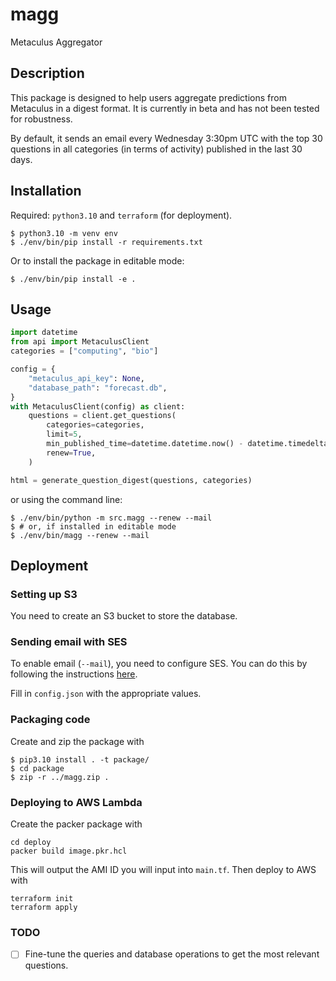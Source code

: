 # magg

Metaculus Aggregator

## Description

This package is designed to help users aggregate predictions from Metaculus in a digest format. 
It is currently in beta and has not been tested for robustness.

By default, it sends an email every Wednesday 3:30pm UTC with the top 30 questions in all categories (in terms of activity) published in the last 30 days.

## Installation

Required: `python3.10` and `terraform` (for deployment).

```
$ python3.10 -m venv env
$ ./env/bin/pip install -r requirements.txt
```

Or to install the package in editable mode:

```
$ ./env/bin/pip install -e .
```

## Usage

```python
import datetime
from api import MetaculusClient
categories = ["computing", "bio"]

config = {
    "metaculus_api_key": None,
    "database_path": "forecast.db",
}
with MetaculusClient(config) as client:
    questions = client.get_questions(
        categories=categories,
        limit=5,
        min_published_time=datetime.datetime.now() - datetime.timedelta(days=60),
        renew=True,
    )

html = generate_question_digest(questions, categories)
```

or using the command line:

```
$ ./env/bin/python -m src.magg --renew --mail
$ # or, if installed in editable mode
$ ./env/bin/magg --renew --mail
```

## Deployment

### Setting up S3

You need to create an S3 bucket to store the database.

### Sending email with SES

To enable email (`--mail`), you need to configure SES. 
You can do this by following the instructions [here](https://docs.aws.amazon.com/ses/latest/dg/send-an-email-using-sdk-programmatically.html).

Fill in `config.json` with the appropriate values.

### Packaging code

Create and zip the package with

```
$ pip3.10 install . -t package/
$ cd package
$ zip -r ../magg.zip .
```

### Deploying to AWS Lambda

Create the packer package with

```
cd deploy
packer build image.pkr.hcl
```

This will output the AMI ID you will input into `main.tf`.
Then deploy to AWS with

```
terraform init
terraform apply
```

### TODO

- [ ] Fine-tune the queries and database operations to get the most relevant questions.
